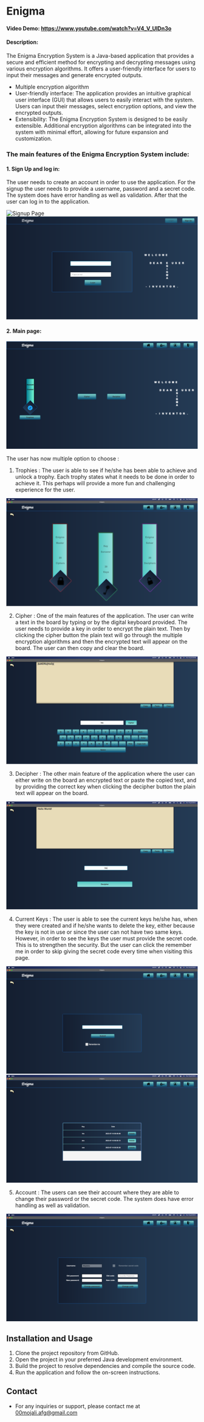 # Enigma
#### Video Demo:  <https://www.youtube.com/watch?v=V4_V_UlDn3o>
#### Description:

The Enigma Encryption System is a Java-based application that provides a secure and efficient method for encrypting and 
decrypting messages using various encryption algorithms. It offers a user-friendly interface for users to input their 
messages and generate encrypted outputs.

* Multiple encryption algorithm 
* User-friendly interface: The application provides an intuitive graphical user interface (GUI) that allows users to 
easily interact with the system. Users can input their messages, select encryption options, and view the encrypted outputs.
* Extensibility: The Enigma Encryption System is designed to be easily extensible. Additional encryption algorithms can
be integrated into the system with minimal effort, allowing for future expansion and customization.

### The main features of the Enigma Encryption System include:
#### 1. Sign Up and log in: 

The user needs to create an account in order to use the application. For the signup the user needs to provide a 
username, password and a secret code. The system does have error handling as well as validation. After that the user can
log in to the application.

![Signup Page](src/main/resources/com/example/pictures/signUp.png)
![Login Page](src/main/resources/com/example/pictures/logInPic.png)


#### 2. Main page:

![Main Page](src/main/resources/com/example/pictures/mainPic.png)


The user has now multiple option to choose :

1. Trophies : 
The user is able to see if he/she has been able to achieve and unlock a trophy. Each trophy states what it needs to be
done in order to achieve it. This perhaps will provide a more fun and challenging experience for the user.

![Trophy Page](src/main/resources/com/example/pictures/trophyPic.png)


2. Cipher :
One of the main features of the application. The user can write a text in the board by typing or by the digital keyboard 
provided. The user needs to provide a key in order to encrypt the plain text. Then by clicking the cipher button the 
plain text will go through the multiple encryption algorithms and then the encrypted text will appear on the board. The
user can then copy and clear the board.


![Cipher Page](src/main/resources/com/example/pictures/cipherPic.png)


3. Decipher : 
The other main feature of the application where the user can either write on the board an encrypted text or paste the
copied text, and by providing the correct key when clicking the decipher button the plain text will appear on the board.


![Decipher Page](src/main/resources/com/example/pictures/decipherPic.png)


4. Current Keys : The user is able to see the current keys he/she has, when they were created and if he/she wants to 
delete the key, either because the key is not in use or since the user can not have two same keys. However, in order to
see the keys the user must provide the secret code. This is to strengthen the security. But the user can click the 
remember me in order to skip giving the secret code every time when visiting this page.


![Key Page Secret Code](src/main/resources/com/example/pictures/keyPic1.png)
![Keys Page](src/main/resources/com/example/pictures/keyPic2.png)


5. Account : The users can see their account where they are able to change their password or the secret code. The 
system does have error handling as well as validation.

![Account Page](src/main/resources/com/example/pictures/accountPic.png)


## Installation and Usage

1. Clone the project repository from GitHub.
2. Open the project in your preferred Java development environment.
3. Build the project to resolve dependencies and compile the source code.
4. Run the application and follow the on-screen instructions.


## Contact

* For any inquiries or support, please contact me at 00mojali.afg@gmail.com

   